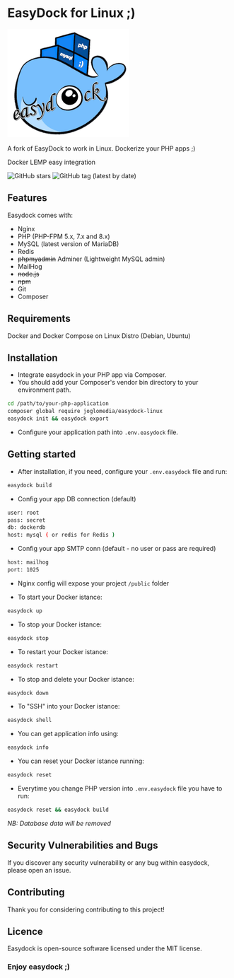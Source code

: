 # EasyDock for Linux ;)

![EasyDock for Linux](ed_275px.png)

A fork of EasyDock to work in Linux. Dockerize your PHP apps ;)

Docker LEMP easy integration

![GitHub stars](https://img.shields.io/github/stars/joglomedia/easydock-linux?style=social)
![GitHub tag (latest by date)](https://img.shields.io/github/v/tag/joglomedia/easydock-linux?label=version)

## Features

Easydock comes with:

- Nginx
- PHP (PHP-FPM 5.x, 7.x and 8.x)
- MySQL (latest version of MariaDB)
- Redis
- ~~phpmyadmin~~ Adminer (Lightweight MySQL admin)
- MailHog
- ~~node.js~~
- ~~npm~~
- Git
- Composer

## Requirements

Docker and Docker Compose on Linux Distro (Debian, Ubuntu)

## Installation

- Integrate easydock in your PHP app via Composer.
- You should add your Composer's vendor bin directory to your environment path.

```bash
cd /path/to/your-php-application
composer global require joglomedia/easydock-linux
easydock init && easydock export
```

- Configure your application path into `.env.easydock` file.

## Getting started

- After installation, if you need, configure your `.env.easydock` file and run:

```bash
easydock build
```

- Config your app DB connection (default)

```bash
user: root
pass: secret
db: dockerdb
host: mysql ( or redis for Redis )
```

- Config your app SMTP conn (default - no user or pass are required)

```bash
host: mailhog
port: 1025
```

- Nginx config will expose your project `/public` folder

- To start your Docker istance:

```bash
easydock up
```

- To stop your Docker istance:

```bash
easydock stop
```

- To restart your Docker istance:

```bash
easydock restart
```

- To stop and delete your Docker istance:

```bash
easydock down
```

- To "SSH" into your Docker istance:

```bash
easydock shell
```

- You can get application info using:

```bash
easydock info
```

- You can reset your Docker istance running:

```bash
easydock reset
```

- Everytime you change PHP version into `.env.easydock` file you have to run:

```bash
easydock reset && easydock build
```

_*NB: Database data will be removed*_

## Security Vulnerabilities and Bugs

If you discover any security vulnerability or any bug within easydock, please open an issue.

## Contributing

Thank you for considering contributing to this project!

## Licence

Easydock is open-source software licensed under the MIT license.

### Enjoy easydock ;)
